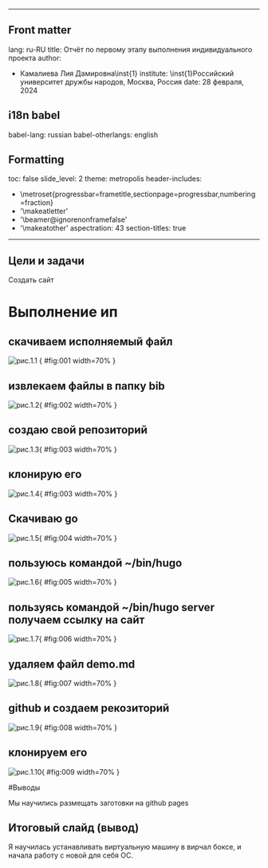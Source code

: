 
---
## Front matter
lang: ru-RU
title: Отчёт по первому этапу выполнения индивидуального проекта
author:
  - Камалиева Лия Дамировна\inst{1}
institute:
   \inst{1}Российский университет дружбы народов, Москва, Россия
date: 28 февраля, 2024

## i18n babel
babel-lang: russian
babel-otherlangs: english

## Formatting
toc: false
slide_level: 2
theme: metropolis
header-includes:
 - \metroset{progressbar=frametitle,sectionpage=progressbar,numbering=fraction}
 - '\makeatletter'
 - '\beamer@ignorenonframefalse'
 - '\makeatother'
aspectration: 43
section-titles: true
---



## Цели и задачи

Создать сайт

# Выполнение ип
## скачиваем исполняемый файл

![рис.1.1](image/1..1.jpg) { #fig:001 width=70% }

## извлекаем файлы в папку bib

![рис.1.2](image/1..2.png){ #fig:002 width=70% }

## cоздаю свой репозиторий

![рис.1.3](image/1..3.png){ #fig:003 width=70% }

## клонирую его 

![рис.1.4](image/1..4.png){ #fig:003 width=70% }

## Cкачиваю go 

![рис.1.5](image/1..5.png){ #fig:004 width=70% }

## пользуюсь командой ~/bin/hugo

![рис.1.6](image/1..6.png){ #fig:005 width=70% }

## пользуясь командой ~/bin/hugo server получаем ссылку на сайт

![рис.1.7](image/1..7.png){ #fig:006 width=70% }

## удаляем файл demo.md

![рис.1.8](image/1..8.png){ #fig:007 width=70% }

## github и создаем рекозиторий

![рис.1.9](image/1..9.png){ #fig:008 width=70% }

## клонируем его

![рис.1.10](image/1..10.png){ #fig:009 width=70% }



#Выводы

Мы научились размещать заготовки на github pages

## Итоговый слайд (вывод)


Я научилась устанавливать виртуальную машину в вирчал боксе, и начала работу с новой для себя ОС.
